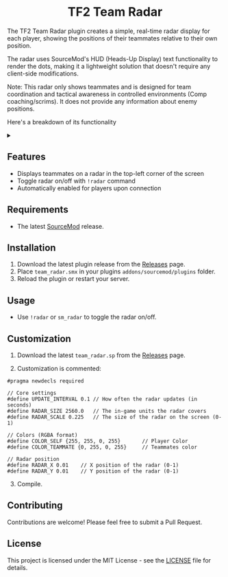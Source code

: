 <h1 align="center">TF2 Team Radar</h1>

The TF2 Team Radar plugin creates a simple, real-time radar display for each player, showing the positions of their teammates relative to their own position. 

The radar uses SourceMod's HUD (Heads-Up Display) text functionality to render the dots, making it a lightweight solution that doesn't require any client-side modifications.

Note: This radar only shows teammates and is designed for team coordination and tactical awareness in controlled environments (Comp coaching/scrims). It does not provide any information about enemy positions.

Here's a breakdown of its functionality<details> <summary>‎ </summary>

1. **Initialization**: When a player connects, the radar is automatically enabled for them.

2. **Regular Updates**: The plugin updates the radar display at regular intervals (default: every 0.1 seconds).

3. **Player Position Calculation**: For each update, the plugin:
   - Gets the position and angle of the player
   - Calculates the relative positions of all teammates

4. **Radar Display**: The plugin then:
   - Creates a radar background in the top-left corner of the screen
   - Represents each teammate as a dot on this radar

5. **Rotation**: The radar rotates based on the player's view angle, ensuring that "up" on the radar always corresponds to the direction the player is facing.

6. **Range Limitation**: Only teammates within a certain range (default: 2560 game units) are displayed on the radar.

</details>

## Features

- Displays teammates on a radar in the top-left corner of the screen
- Toggle radar on/off with `!radar` command
- Automatically enabled for players upon connection

## Requirements

- The latest [SourceMod](https://www.sourcemod.net/downloads.php) release.

## Installation

1. Download the latest plugin release from the [Releases](https://github.com/vexx-sm/tf2-team-radar/releases) page.
2. Place `team_radar.smx` in your plugins `addons/sourcemod/plugins` folder.
3. Reload the plugin or restart your server.

## Usage

- Use `!radar` or `sm_radar` to toggle the radar on/off.

## Customization

1. Download the latest `team_radar.sp` from the [Releases](https://github.com/vexx-sm/tf2-team-radar/releases) page.

2. Customization is commented:

```
#pragma newdecls required

// Core settings
#define UPDATE_INTERVAL 0.1	// How often the radar updates (in seconds)
#define RADAR_SIZE 2560.0	// The in-game units the radar covers
#define RADAR_SCALE 0.225	// The size of the radar on the screen (0-1)

// Colors (RGBA format)
#define COLOR_SELF {255, 255, 0, 255}		// Player Color
#define COLOR_TEAMMATE {0, 255, 0, 255}		// Teammates color

// Radar position
#define RADAR_X 0.01	// X position of the radar (0-1)
#define RADAR_Y 0.01	// Y position of the radar (0-1)
```


3. Compile.

## Contributing

Contributions are welcome! Please feel free to submit a Pull Request.

## License

This project is licensed under the MIT License - see the [LICENSE](LICENSE) file for details.
